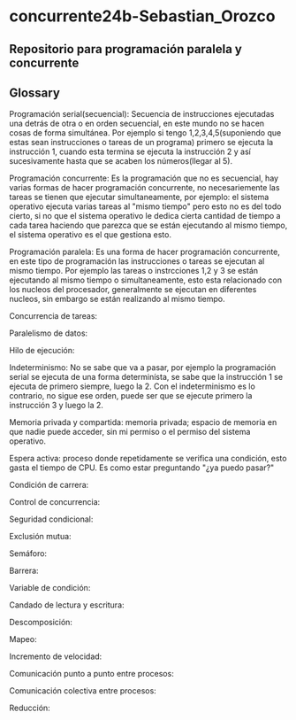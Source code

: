 # concurrente24b-Sebastian_Orozco

## Repositorio para programación paralela y concurrente

## Glossary

Programación serial(secuencial): Secuencia de instrucciones ejecutadas una detrás de otra o en orden secuencial, en este mundo no se hacen cosas de forma simultánea. Por ejemplo si tengo 1,2,3,4,5(suponiendo que estas sean instrucciones o tareas de un programa) primero se ejecuta la instrucción 1, cuando esta termina se ejecuta la instrucción 2 y así sucesivamente hasta que se acaben los números(llegar al 5).

Programación concurrente: Es la programación que no es secuencial, hay varias formas de hacer programación concurrente, no necesariemente las tareas se tienen que ejecutar simultaneamente, por ejemplo: el sistema operativo ejecuta varias tareas al "mismo tiempo" pero esto no es del todo cierto, si no que el sistema operativo le dedica cierta cantidad de tiempo a cada tarea haciendo que parezca que se están ejecutando al mismo tiempo, el sistema operativo es el que gestiona esto.

Programación paralela: Es una forma de hacer programación concurrente, en este tipo de programación las instrucciones o tareas se ejecutan al mismo tiempo. Por ejemplo las tareas o instrcciones 1,2 y 3 se están ejecutando al mismo tiempo o simultaneamente, esto esta relacionado con los nucleos del procesador, generalmente se ejecutan en diferentes nucleos, sin embargo se están realizando al mismo tiempo.

Concurrencia de tareas:

Paralelismo de datos:

Hilo de ejecución:

Indeterminismo: No se sabe que va a pasar, por ejemplo la programación serial se ejecuta de una forma determinísta, se sabe que la instrucción 1 se ejecuta de primero siempre, luego la 2. Con el indeterminismo es lo contrario, no sigue ese orden, puede ser que se ejecute primero la instrucción 3 y luego la 2.

Memoria privada y compartida: memoria privada; espacio de memoria en que nadie puede acceder, sin mi permiso o el permiso del sistema operativo.

Espera activa: proceso donde repetidamente se verifica una condición, esto gasta el tiempo de CPU. Es como estar preguntando "¿ya puedo pasar?"

Condición de carrera:

Control de concurrencia:

Seguridad condicional:

Exclusión mutua:

Semáforo:

Barrera:

Variable de condición:

Candado de lectura y escritura:

Descomposición:

Mapeo:

Incremento de velocidad:

Comunicación punto a punto entre procesos:

Comunicación colectiva entre procesos:

Reducción:
